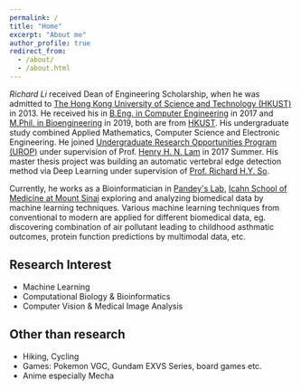 ```yaml
---
permalink: /
title: "Home"
excerpt: "About me"
author_profile: true
redirect_from: 
  - /about/
  - /about.html
---
```



*Richard Li* received Dean of Engineering Scholarship, when he was admitted to [The Hong Kong University of Science and Technology (HKUST)](https://www.ust.hk/) in 2013.
He received his in [B.Eng. in Computer Engineering](http://cpeg.ust.hk/cgi-bin/eng/index.php) in 2017 and [M.Phil. in Bioengineering](https://bien.ust.hk/) in 2019, both are from [HKUST](https://www.ust.hk/).
His undergraduate study combined Applied Mathematics, Computer Science and Electronic Engineering. He joined [Undergraduate Research Opportunities Program (UROP)](https://urop.ust.hk/) under supervision of Prof. [Henry H. N. Lam](http://kehlam.people.ust.hk/index.html) in 2017 Summer. His master thesis project was building an automatic vertebral edge detection method via Deep Learning under supervision of [Prof. Richard H.Y. So](https://www.ielm.ust.hk/dfaculty/so/).

Currently, he works as a Bioinformatician in [Pandey's Lab](https://gpandeylab.org/), [Icahn School of Medicine at Mount Sinai](https://icahn.mssm.edu/)
exploring and analyzing biomedical data by machine learning techniques.
Various machine learning techniques from conventional to modern are applied for different biomedical data, eg. discovering combination of air pollutant leading to childhood asthmatic outcomes, protein function predictions by multimodal data, etc.

Research Interest
------
* Machine Learning
* Computational Biology & Bioinformatics
* Computer Vision & Medical Image Analysis

Other than research
------
* Hiking, Cycling
* Games: Pokemon VGC, Gundam EXVS Series, board games etc.
* Anime especially Mecha




